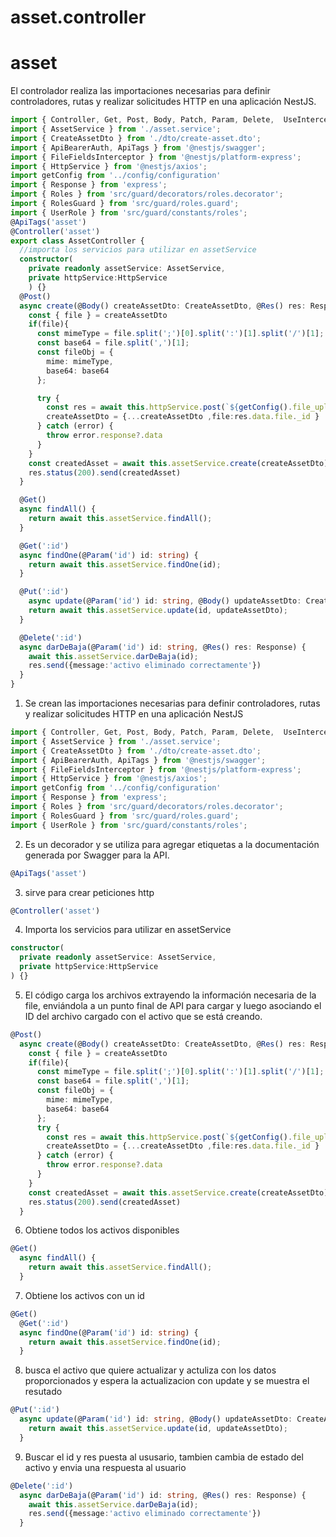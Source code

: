 # asset.controller
# asset
El controlador realiza las importaciones necesarias para definir controladores, rutas y realizar solicitudes HTTP en una aplicación NestJS.
```ts
import { Controller, Get, Post, Body, Patch, Param, Delete,  UseInterceptors, UploadedFile, Put,  UploadedFiles, Res, UseGuards } from '@nestjs/common';
import { AssetService } from './asset.service';
import { CreateAssetDto } from './dto/create-asset.dto';
import { ApiBearerAuth, ApiTags } from '@nestjs/swagger';
import { FileFieldsInterceptor } from '@nestjs/platform-express';
import { HttpService } from '@nestjs/axios';
import getConfig from '../config/configuration'
import { Response } from 'express';
import { Roles } from 'src/guard/decorators/roles.decorator';
import { RolesGuard } from 'src/guard/roles.guard';
import { UserRole } from 'src/guard/constants/roles';
@ApiTags('asset')
@Controller('asset')
export class AssetController {
  //importa los servicios para utilizar en assetService
  constructor(
    private readonly assetService: AssetService,
    private httpService:HttpService
    ) {}
  @Post()
  async create(@Body() createAssetDto: CreateAssetDto, @Res() res: Response) {
    const { file } = createAssetDto
    if(file){
      const mimeType = file.split(';')[0].split(':')[1].split('/')[1];
      const base64 = file.split(',')[1];
      const fileObj = {
        mime: mimeType,
        base64: base64
      };

      try {
        const res = await this.httpService.post(`${getConfig().file_upload}files/upload`, { file:fileObj }).toPromise()
        createAssetDto = {...createAssetDto ,file:res.data.file._id }
      } catch (error) {
        throw error.response?.data
      }
    } 
    const createdAsset = await this.assetService.create(createAssetDto);
    res.status(200).send(createdAsset)
  }

  @Get()
  async findAll() {
    return await this.assetService.findAll();    
  }

  @Get(':id')  
  async findOne(@Param('id') id: string) {
    return await this.assetService.findOne(id);
  }

  @Put(':id') 
    async update(@Param('id') id: string, @Body() updateAssetDto: CreateAssetDto) {
    return await this.assetService.update(id, updateAssetDto);
  }

  @Delete(':id')
  async darDeBaja(@Param('id') id: string, @Res() res: Response) {
    await this.assetService.darDeBaja(id);
    res.send({message:'activo eliminado correctamente'})
  } 
}
```
1. Se crean las importaciones necesarias para definir controladores, rutas y realizar solicitudes HTTP en una aplicación NestJS 
```ts
import { Controller, Get, Post, Body, Patch, Param, Delete,  UseInterceptors, UploadedFile, Put,  UploadedFiles, Res, UseGuards } from '@nestjs/common';
import { AssetService } from './asset.service';
import { CreateAssetDto } from './dto/create-asset.dto';
import { ApiBearerAuth, ApiTags } from '@nestjs/swagger';
import { FileFieldsInterceptor } from '@nestjs/platform-express';
import { HttpService } from '@nestjs/axios';
import getConfig from '../config/configuration'
import { Response } from 'express';
import { Roles } from 'src/guard/decorators/roles.decorator';
import { RolesGuard } from 'src/guard/roles.guard';
import { UserRole } from 'src/guard/constants/roles';
```
2. Es un decorador y se utiliza para agregar etiquetas a la documentación generada por Swagger para la API.
```ts
@ApiTags('asset')
```
3. sirve para crear peticiones http
```ts
@Controller('asset')
```
4. Importa los servicios para utilizar en assetService
```ts
constructor(
  private readonly assetService: AssetService,
  private httpService:HttpService
) {}
```
5. El código carga los archivos extrayendo la información necesaria de la file, enviándola a un punto final de API para cargar y luego asociando el ID del archivo cargado con el activo que se está creando.
```ts
@Post()
  async create(@Body() createAssetDto: CreateAssetDto, @Res() res: Response) {
    const { file } = createAssetDto
    if(file){
      const mimeType = file.split(';')[0].split(':')[1].split('/')[1];
      const base64 = file.split(',')[1];
      const fileObj = {
        mime: mimeType,
        base64: base64
      };
      try {
        const res = await this.httpService.post(`${getConfig().file_upload}files/upload`, { file:fileObj }).toPromise()
        createAssetDto = {...createAssetDto ,file:res.data.file._id }
      } catch (error) {
        throw error.response?.data
      }
    } 
    const createdAsset = await this.assetService.create(createAssetDto);
    res.status(200).send(createdAsset)
  }
```
6. Obtiene todos los activos disponibles
```ts
@Get()
  async findAll() {
    return await this.assetService.findAll();    
  }
```
7. Obtiene los activos con un id
```ts
@Get()
  @Get(':id')  
  async findOne(@Param('id') id: string) {
    return await this.assetService.findOne(id);
  }
```
8. busca el activo que quiere actualizar y actuliza con los datos proporcionados y espera la actualizacion con update y se muestra el resutado
```ts
@Put(':id')
  async update(@Param('id') id: string, @Body() updateAssetDto: CreateAssetDto) {
    return await this.assetService.update(id, updateAssetDto);
  }
```
9. Buscar el id y res puesta al ususario, tambien cambia de estado del activo y envia una respuesta al usuario
```ts
@Delete(':id')
  async darDeBaja(@Param('id') id: string, @Res() res: Response) {
    await this.assetService.darDeBaja(id);
    res.send({message:'activo eliminado correctamente'})
  }
```







